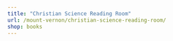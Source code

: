 ```yaml
---
title: "Christian Science Reading Room"
url: /mount-vernon/christian-science-reading-room/
shop: books
---
```

